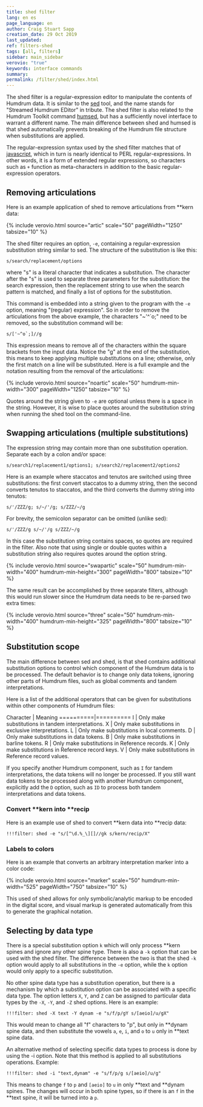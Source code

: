 ```yaml
---
title: shed filter
lang: en es
page_language: en
author: Craig Stuart Sapp
creation_date: 29 Oct 2019
last_updated:
ref: filters-shed
tags: [all, filters]
sidebar: main_sidebar
verovio: "true"
keywords: interface commands 
summary: 
permalink: /filter/shed/index.html
---
```


The shed filter is a regular-expression editor to manipulate the
contents of Humdrum data.  It is similar to the <a target="_blank"
href="https://en.wikipedia.org/wiki/Sed">sed</a> tool, and the name
stands for "Streamed Humdrum EDitor" in tribute.  The shed filter
is also related to the Humdrum Toolkit command <a target="_blank"
href="https://www.humdrum.org/man/humsed">humsed</a>, but has a
sufficiently novel interface to warrant a different name.  The main
difference between shed and humsed is that shed automatically
prevents breaking of the Humdrum file structure when substitutions
are applied.

The regular-expression syntax used by the shed filter matches that
of <a target="_blank"
href="https://developer.mozilla.org/en-US/docs/Web/JavaScript/Guide/Regular_Expressions">javascript</a>,
which in turn is nearly identical to PERL regular-expressions.  In
other words, it is a form of extended regular expressions, so
characters such as `+` function as meta-characters in addition to
the basic regular-expression operators.

## Removing articulations ##

Here is an example application of shed to remove articulations from \*\*kern data:

{% include verovio.html
	source="artic"
	scale="50"
	pageWidth="1250"
	tabsize="10"
%}
<script type="application/x-humdrum" id="artic">
**kern
*M4/4
=1
4c'
4d~
4e'~
4f^
=2
4g^^
4ao
4b`
4cc;
==
*-
</script>

The shed filter requires an option, `-e`, containing a 
regular-expression substitution string similar to sed.  The structure of
the substitution is like this:

```
s/search/replacement/options
```

where "s" is a literal character that indicates a substitution.  The
character after the "s" is used to separate three parameters for the
substitution: the search expression, then the replacement string to
use when the search pattern is matched, and finally a list of options
for the substitution.

This command is embedded into a string given to the program with the 
`-e` option, meaning "(regular) expression".  So in order to remove
the articulations from the above example, the characters "~'^`o;"
need to be removed, so the substitution command will be:

```
s/['~^o`;]//g
```

This expression means to remove all of the characters within the
square brackets from the input data.  Notice the "g" at the end of
the substitution, this means to keep applying multiple substitutions
on a line; otherwise, only the first match on a line will be
substituted.  Here is a full example and the notation resulting from
the removal of the articulations:

{% include verovio.html
	source="noartic"
	scale="50"
	humdrum-min-width="300"
	pageWidth="1250"
	tabsize="10"
%}

<script type="application/x-humdrum" id="noartic">
!!!filter: shed -e "s/['~^o`;]//g"
**kern
*M4/4
=1
4c'
4d~
4e'~
4f^
=2
4g^^
4ao
4b`
4cc;
==
*-
</script>

Quotes around the string given to `-e` are optional unless there
is a space in the string.  However, it is wise to place quotes
around the substitution string when running the shed tool on the
command-line.


## Swapping articulations (multiple substitutions) ##

The expression string may contain more than one substitution operation. 
Separate each by a colon and/or space:

```
s/search1/replacement1/options1; s/search2/replacement2/options2
```

Here is an example where staccatos and tenutos are switched using three
substitutions: the first convert staccatos to a dummy string, then the
second converts tenutos to staccatos, and the third converts the
dummy string into tenutos:

```
s/'/ZZZ/g; s/~/'/g; s/ZZZ/~/g
```

For brevity, the semicolon separator can be omitted (unlike sed):

```
s/'/ZZZ/g s/~/'/g s/ZZZ/~/g
```

In this case the substitution string contains spaces, so quotes are
required in the filter.  Also note that using single or double
quotes within a substitution string also requires quotes around the
option string.

{% include verovio.html
	source="swapartic"
	scale="50"
	humdrum-min-width="400"
	humdrum-min-height="300"
	pageWidth="800"
	tabsize="10"
%}

<script type="application/x-humdrum" id="swapartic">
!!!filter: shed -e "s/'/ZZZ/g s/~/'/g s/ZZZ/~/g'"
**kern
*M4/4
=1
4c'
4d'
4e'
4f'
=2
4g~
4a~
4b~
4cc~
==
*-
</script>

The same result can be accomplished by three separate filters, although
this would run slower since the Humdrum data needs to be re-parsed two
extra times:

{% include verovio.html
	source="three"
	scale="50"
	humdrum-min-width="400"
	humdrum-min-height="325"
	pageWidth="800"
	tabsize="10"
%}

<script type="application/x-humdrum" id="three">
!!!filter: shed -e "s/'/ZZZ/g"
!!!filter: shed -e "s/~/'/g"
!!!filter: shed -e "s/ZZZ/~/g"
**kern
*M4/4
=1
4c'
4d'
4e'
4f'
=2
4g~
4a~
4b~
4cc~
==
*-
</script>






## Substitution scope ##

The main difference between sed and shed, is that shed contains
additional substitution options to control which component of the
Humdrum data is to be processed.  The default behavior is to change
only data tokens, ignoring other parts of Humdrum files, such as
global comments and tandem interpretations.

Here is a list of the additional operators that can be given for
substitutions within other components of Humdrum files:

Character | Meaning
==========|==========
I         | Only make substitutions in tandem interpretations.
X         | Only make substitutions in exclusive interpretations.
L         | Only make substitutions in local comments.
D         | Only make substitutions in data tokens.
B         | Only make substitutions in barline tokens.
R         | Only make substitutions in Reference records.
K         | Only make substitutions in Reference record keys.
V         | Only make substitutions in Reference record values.

If you specify another Humdrum component, such as `I` for tandem
interpretations, the data tokens will no longer be processed.  If
you still want data tokens to be processed along with another Humdrum
component, explicitly add the `D` option, such as `ID` to process
both tandem interpretations and data tokens.


### Convert **kern into **recip ###

Here is an example use of shed to convert \*\*kern data into
\*\*recip data:

```
!!!filter: shed -e "s/[^\d.%_\][]//gk s/kern/recip/X"
```

### Labels to colors ###

Here is an example that converts an arbitrary interpretation
marker into a color code:


{% include verovio.html
	source="marker"
	scale="50"
	humdrum-min-width="525"
	pageWidth="750"
	tabsize="10"
%}
<script type="application/x-humdrum" id="marker">
!!!filter: shed -e "s/up/color:red/I s/down/color:dodgerblue/I"
**kern	**kern
*M4/4	*M4/4
=1	=1
*up	*down
4c	4cc
4d	4b
4e	4a
4f	4g
=2	=2
4g	4f
4a	4e
4b	4d
4cc	4c
=3	=3
*down	*up
4b	4d
4a	4e
4g	4f
4f	4g
=4	=4
4e	4a
4d	4b
2c;	2cc;
==	==
*-	*-
</script>

This used of shed allows for only symbolic/analytic markup to be
encoded in the digital score, and visual markup is generated
automatically from this to generate the graphical notation.


## Selecting by data type  ##

There is a special substitution option `k` which will only process \*\*kern
spines and ignore any other spine type.  There is also a `-k` option that
can be used with the shed filter.  The difference between the two is that the
shed `-k` option would apply to all substitutions in the `-e` option, while the
`k` option would only apply to a specific substitution.

No other spine data type has a substitution operation, but there is a mechanism
by which a substitution option can be associated with a specific data type.  The
option letters `X`, `Y`, and `Z` can be assigned to particular data types by the
`-X`, `-Y`, and `-Z` shed options.  Here is an example:

```
!!!filter: shed -X text -Y dynam -e "s/f/p/gY s/[aeio]/u/gX"
```

This would mean to change all "f" characters to "p", but only in \*\*dynam
spine data, and then substitute the vowels `a`, `e`, `i`, and `o` to `u` only
in \*\*text spine data.

An alternative method of selecting specific data types to process is done by
using the -i option.  Note that this method is applied to all substitutions
operations.  Example:

```
!!!filter: shed -i "text,dynam" -e "s/f/p/g s/[aeio]/u/g"
```

This means to change `f` to `p` and `[aeio]` to `u` in only
\*\*text and \*\*dynam spines.  The changes will occur in both
spine types, so if there is an `f` in the \*\*text spine, it will
be turned into a `p`.



